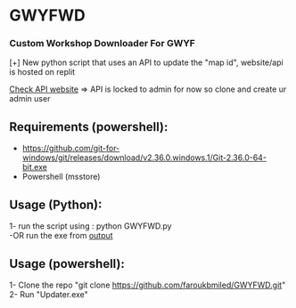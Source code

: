 # GWYFWD
### Custom Workshop Downloader For GWYF 

[+] New python script that uses an API to update the "map id", website/api is hosted on replit

[Check API website](https://gwyfwd.deathn0te.repl.co) => API is locked to admin for now so clone and create ur admin user

## Requirements (powershell): <br />
- https://github.com/git-for-windows/git/releases/download/v2.36.0.windows.1/Git-2.36.0-64-bit.exe <br />
- Powershell (msstore) <br />

## Usage (Python): <br />
1- run the script using : python GWYFWD.py <br />
-OR run the exe from [output](/output)

## Usage (powershell): <br />
1- Clone the repo "git clone https://github.com/faroukbmiled/GWYFWD.git" <br />
2- Run "Updater.exe"
